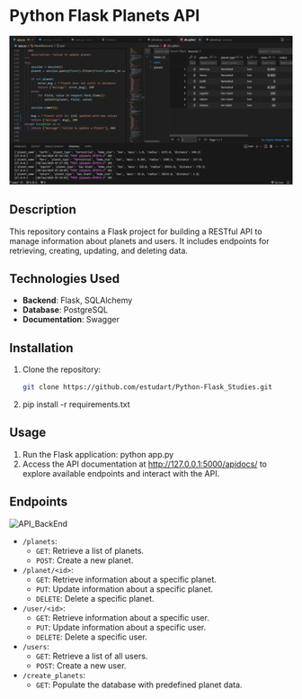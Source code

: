 # Python Flask Planets API

![API_BackEnd](https://github.com/estudart/Python-Flask_Studies/blob/main/API_BackEnd.PNG)

## Description
This repository contains a Flask project for building a RESTful API to manage information about planets and users. It includes endpoints for retrieving, creating, updating, and deleting data.

## Technologies Used
- **Backend**: Flask, SQLAlchemy
- **Database**: PostgreSQL
- **Documentation**: Swagger

## Installation
1. Clone the repository:
   ```bash
   git clone https://github.com/estudart/Python-Flask_Studies.git
2. pip install -r requirements.txt

## Usage

1. Run the Flask application:
   python app.py
2. Access the API documentation at http://127.0.0.1:5000/apidocs/ to explore available endpoints and interact with the API.


## Endpoints

![API_BackEnd](https://github.com/estudart/Python-Flask_Studies/blob/main/Doc.PNG)

- `/planets`:
  - `GET`: Retrieve a list of planets.
  - `POST`: Create a new planet.
- `/planet/<id>`:
  - `GET`: Retrieve information about a specific planet.
  - `PUT`: Update information about a specific planet.
  - `DELETE`: Delete a specific planet.
- `/user/<id>`:
  - `GET`: Retrieve information about a specific user.
  - `PUT`: Update information about a specific user.
  - `DELETE`: Delete a specific user.
- `/users`:
  - `GET`: Retrieve a list of all users.
  - `POST`: Create a new user.
- `/create_planets`:
  - `GET`: Populate the database with predefined planet data.

